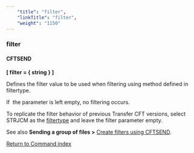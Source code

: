 ```yaml
---
    "title": "filter",
    "linkTitle": "filter",
    "weight": "1150"
---
```

### filter

#### CFTSEND

****[ filter = { string } ]****

Defines the filter value to be used when filtering using method defined in filtertype.

If  the parameter is left empty, no filtering occurs.

To replicate the filter behavior of previous Transfer CFT versions, select STRJCM as the [filtertype](../filtertype) and leave the filter parameter empty.

See also ****Sending a group of files &gt;**** [Create filters using CFTSEND](../../../../concepts/send_command/send_group_of_files_cl#Create).

[Return to Command index](../../)
